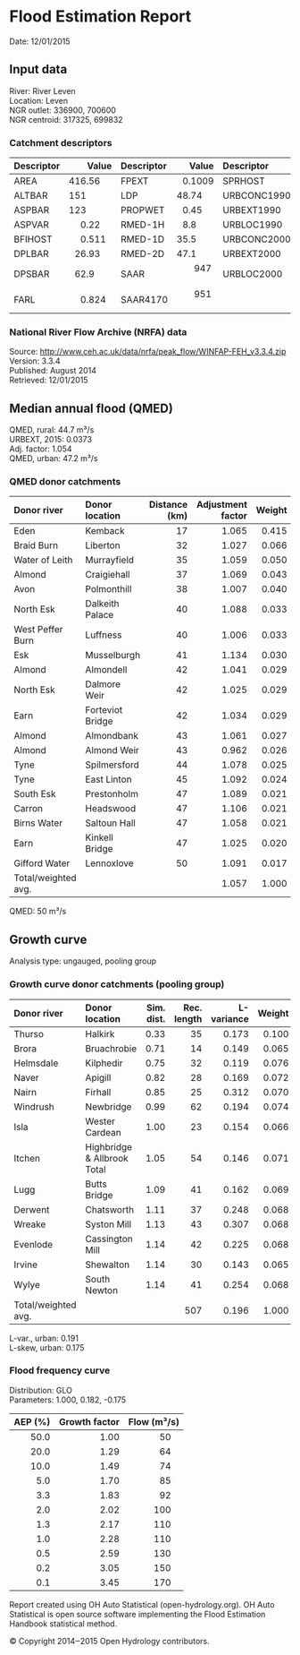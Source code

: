 # Flood Estimation Report

Date:          12/01/2015

## Input data

River:         River Leven  
Location:      Leven  
NGR outlet:    336900, 700600    
NGR centroid:  317325, 699832  

### Catchment descriptors

Descriptor   |      Value | Descriptor  |      Value | Descriptor  |      Value 
:------------|-----------:|:------------|-----------:|:------------|----------:
AREA         |   416.56   | FPEXT       |     0.1009 | SPRHOST     |    34.62  
ALTBAR       |   151      | LDP         |    48.74   | URBCONC1990 |     0.754 
ASPBAR       |   123      | PROPWET     |     0.45   | URBEXT1990  |     0.0173
ASPVAR       |     0.22   | RMED-1H     |     8.8    | URBLOC1990  |     0.738 
BFIHOST      |     0.511  | RMED-1D     |    35.5    | URBCONC2000 |     0.830 
DPLBAR       |    26.93   | RMED-2D     |    47.1    | URBEXT2000  |     0.0361
DPSBAR       |    62.9    | SAAR        |   947      | URBLOC2000  |     0.702 
FARL         |     0.824  | SAAR4170    |   951     

### National River Flow Archive (NRFA) data

Source:        http://www.ceh.ac.uk/data/nrfa/peak_flow/WINFAP-FEH_v3.3.4.zip  
Version:       3.3.4  
Published:     August 2014  
Retrieved:     12/01/2015

## Median annual flood (QMED) 

QMED, rural:   44.7 m³/s  
URBEXT, 2015:  0.0373  
Adj. factor:   1.054  
QMED, urban:   47.2 m³/s

### QMED donor catchments

Donor river         | Donor location                 | Distance (km)| Adjustment factor | Weight
:-------------------|:-------------------------------|-------------:|------------------:|------:
Eden                | Kemback                        |           17 |             1.065 |  0.415
Braid Burn          | Liberton                       |           32 |             1.027 |  0.066
Water of Leith      | Murrayfield                    |           35 |             1.059 |  0.050
Almond              | Craigiehall                    |           37 |             1.069 |  0.043
Avon                | Polmonthill                    |           38 |             1.007 |  0.040
North Esk           | Dalkeith Palace                |           40 |             1.088 |  0.033
West Peffer Burn    | Luffness                       |           40 |             1.006 |  0.033
Esk                 | Musselburgh                    |           41 |             1.134 |  0.030
Almond              | Almondell                      |           42 |             1.041 |  0.029
North Esk           | Dalmore Weir                   |           42 |             1.025 |  0.029
Earn                | Forteviot Bridge               |           42 |             1.034 |  0.029
Almond              | Almondbank                     |           43 |             1.061 |  0.027
Almond              | Almond Weir                    |           43 |             0.962 |  0.026
Tyne                | Spilmersford                   |           44 |             1.078 |  0.025
Tyne                | East Linton                    |           45 |             1.092 |  0.024
South Esk           | Prestonholm                    |           47 |             1.089 |  0.021
Carron              | Headswood                      |           47 |             1.106 |  0.021
Birns Water         | Saltoun Hall                   |           47 |             1.058 |  0.021
Earn                | Kinkell Bridge                 |           47 |             1.025 |  0.020
Gifford Water       | Lennoxlove                     |           50 |             1.091 |  0.017
Total/weighted avg. |                                |              |             1.057 |  1.000

QMED:          50 m³/s

## Growth curve

Analysis type: ungauged, pooling group

### Growth curve donor catchments (pooling group)

Donor river         | Donor location                 | Sim. dist. | Rec. length | L-variance | Weight | L-skew | Weight
:-------------------|:-------------------------------|-----------:|------------:|-----------:|-------:|-------:|------:
Thurso              | Halkirk                        |       0.33 |          35 |      0.173 |  0.100 |  0.102 |  0.086
Brora               | Bruachrobie                    |       0.71 |          14 |      0.149 |  0.065 |  0.101 |  0.049
Helmsdale           | Kilphedir                      |       0.75 |          32 |      0.119 |  0.076 |  0.117 |  0.071
Naver               | Apigill                        |       0.82 |          28 |      0.169 |  0.072 |  0.126 |  0.067
Nairn               | Firhall                        |       0.85 |          25 |      0.312 |  0.070 |  0.325 |  0.064
Windrush            | Newbridge                      |       0.99 |          62 |      0.194 |  0.074 |  0.241 |  0.082
Isla                | Wester Cardean                 |       1.00 |          23 |      0.154 |  0.066 |  0.077 |  0.062
Itchen              | Highbridge & Allbrook Total    |       1.05 |          54 |      0.146 |  0.071 |  0.138 |  0.079
Lugg                | Butts Bridge                   |       1.09 |          41 |      0.162 |  0.069 |  0.046 |  0.074
Derwent             | Chatsworth                     |       1.11 |          37 |      0.248 |  0.068 |  0.211 |  0.072
Wreake              | Syston Mill                    |       1.13 |          43 |      0.307 |  0.068 |  0.393 |  0.075
Evenlode            | Cassington Mill                |       1.14 |          42 |      0.225 |  0.068 |  0.133 |  0.075
Irvine              | Shewalton                      |       1.14 |          30 |      0.143 |  0.065 |  0.206 |  0.068
Wylye               | South Newton                   |       1.14 |          41 |      0.254 |  0.068 |  0.137 |  0.074
Total/weighted avg. |                                |            |         507 |      0.196 |  1.000 |  0.169 |  1.000

L-var., urban: 0.191  
L-skew, urban: 0.175

### Flood frequency curve

Distribution:  GLO  
Parameters:    1.000, 0.182, -0.175  

AEP (%) | Growth factor | Flow (m³/s)
-------:|--------------:|-----------:
   50.0 |          1.00 |        50  
   20.0 |          1.29 |        64  
   10.0 |          1.49 |        74  
    5.0 |          1.70 |        85  
    3.3 |          1.83 |        92  
    2.0 |          2.02 |       100  
    1.3 |          2.17 |       110  
    1.0 |          2.28 |       110  
    0.5 |          2.59 |       130  
    0.2 |          3.05 |       150  
    0.1 |          3.45 |       170  


Report created using OH Auto Statistical (open-hydrology.org). OH Auto Statistical is open source software implementing 
the Flood Estimation Handbook statistical method.

© Copyright 2014‒2015 Open Hydrology contributors.
